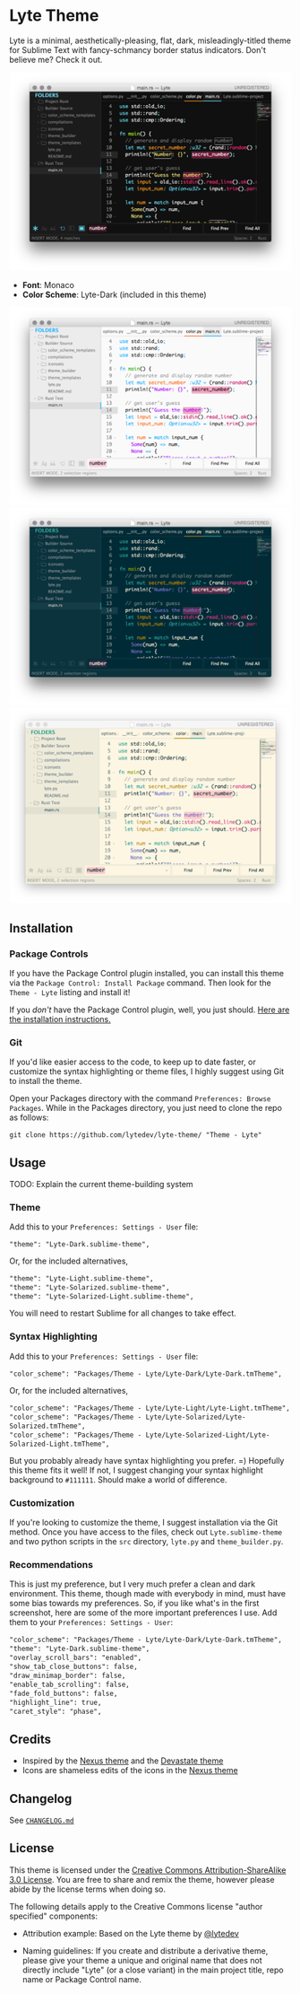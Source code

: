 # Lyte Theme

Lyte is a minimal, aesthetically-pleasing, flat, dark, misleadingly-titled theme for Sublime Text with fancy-schmancy border status indicators. Don't believe me? Check it out.

![Lyte-Dark Theme][9]

* **Font**: Monaco
* **Color Scheme**: Lyte-Dark (included in this theme)

![Lyte-Light Theme][10]
![Lyte-Solarized][11]
![Lyte-Solarized-Light][12]

## Installation

### Package Controls

If you have the Package Control plugin installed, you can install this theme via the `Package Control: Install Package` command. Then look for the `Theme - Lyte` listing and install it!

If you *don't* have the Package Control plugin, well, you just should. [Here are the installation instructions.][4]

### Git

If you'd like easier access to the code, to keep up to date faster, or customize the syntax highlighting or theme files, I highly suggest using Git to install the theme.

Open your Packages directory with the command `Preferences: Browse Packages`. While in the Packages directory, you just need to clone the repo as follows:

    git clone https://github.com/lytedev/lyte-theme/ "Theme - Lyte"

## Usage

TODO: Explain the current theme-building system

### Theme

Add this to your `Preferences: Settings - User` file:

    "theme": "Lyte-Dark.sublime-theme",

Or, for the included alternatives,

    "theme": "Lyte-Light.sublime-theme",
    "theme": "Lyte-Solarized.sublime-theme",
    "theme": "Lyte-Solarized-Light.sublime-theme",

You will need to restart Sublime for all changes to take effect.

### Syntax Highlighting

Add this to your `Preferences: Settings - User` file:

    "color_scheme": "Packages/Theme - Lyte/Lyte-Dark/Lyte-Dark.tmTheme",

Or, for the included alternatives,

    "color_scheme": "Packages/Theme - Lyte/Lyte-Light/Lyte-Light.tmTheme",
    "color_scheme": "Packages/Theme - Lyte/Lyte-Solarized/Lyte-Solarized.tmTheme",
    "color_scheme": "Packages/Theme - Lyte/Lyte-Solarized-Light/Lyte-Solarized-Light.tmTheme",

But you probably already have syntax highlighting you prefer. =) Hopefully this theme fits it well! If not, I suggest changing your syntax highlight background to `#111111`. Should make a world of difference.

### Customization

If you're looking to customize the theme, I suggest installation via the Git method. Once you have access to the files, check out `Lyte.sublime-theme` and two python scripts in the `src` directory, `lyte.py` and `theme_builder.py`.

### Recommendations

This is just my preference, but I very much prefer a clean and dark environment. This theme, though made with everybody in mind, must have some bias towards my preferences. So, if you like what's in the first screenshot, here are some of the more important preferences I use. Add them to your `Preferences: Settings - User`:

    "color_scheme": "Packages/Theme - Lyte/Lyte-Dark/Lyte-Dark.tmTheme",
    "theme": "Lyte-Dark.sublime-theme",
    "overlay_scroll_bars": "enabled",
    "show_tab_close_buttons": false,
    "draw_minimap_border": false,
    "enable_tab_scrolling": false,
    "fade_fold_buttons": false,
    "highlight_line": true,
    "caret_style": "phase",

## Credits

* Inspired by the [Nexus theme][1] and the [Devastate theme][2]
* Icons are shameless edits of the icons in the [Nexus theme][1]

## Changelog

See [`CHANGELOG.md`](CHANGELOG.md)

## License

This theme is licensed under the [Creative Commons Attribution-ShareAlike 3.0 License][6]. You are free to share and remix the theme, however please abide by the license terms when doing so.

The following details apply to the Creative Commons license "author specified" components:

* Attribution example: Based on the Lyte theme by [@lytedev](https://github.com/lytedev)

* Naming guidelines: If you create and distribute a derivative theme, please give your theme a unique and original name that does not directly include "Lyte" (or a close variant) in the main project title, repo name or Package Control name.

[1]: https://github.com/EleazarCrusader/nexus-theme
[2]: https://github.com/vlakarados/devastate
[4]: https://sublime.wbond.net/installation
[6]: http://creativecommons.org/licenses/by-sa/3.0/
[7]: https://github.com/jisaacks/GitGutter
[9]: https://raw.githubusercontent.com/lytedev/lyte-theme/master/screenshots/dark.png
[10]: https://raw.githubusercontent.com/lytedev/lyte-theme/master/screenshots/light.png
[11]: https://raw.githubusercontent.com/lytedev/lyte-theme/master/screenshots/solarized-dark.png
[12]: https://raw.githubusercontent.com/lytedev/lyte-theme/master/screenshots/solarized-light.png
